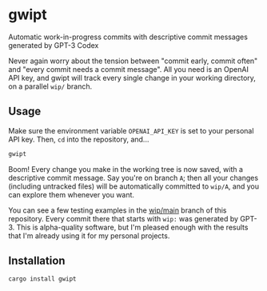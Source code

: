 # gwipt

Automatic work-in-progress commits with descriptive commit messages generated
by GPT-3 Codex

Never again worry about the tension between "commit early, commit often" and
"every commit needs a commit message". All you need is an OpenAI API key, and
gwipt will track every single change in your working directory, on a parallel
`wip/` branch.

## Usage

Make sure the environment variable `OPENAI_API_KEY` is set to your personal
API key. Then, `cd` into the repository, and...

```bash
gwipt
```

Boom! Every change you make in the working tree is now saved, with a
descriptive commit message. Say you're on branch `A`; then all your changes
(including untracked files) will be automatically committed to `wip/A`, and you
can explore them whenever you want.

You can see a few testing examples in the
[wip/main](https://github.com/benwr/gwipt/commits/wip/main) branch of this
repository. Every commit there that starts with `wip:` was generated by GPT-3.
This is alpha-quality software, but I'm pleased enough with the results that
I'm already using it for my personal projects.
## Installation

```bash
cargo install gwipt
```
